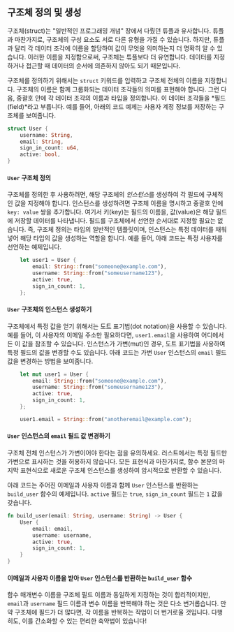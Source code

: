 ## 구조체 정의 및 생성

구조체(struct)는 "일반적인 프로그래밍 개념" 장에서 다뤘던 튜플과 유사합니다. 튜플과 마찬가지로, 구조체의 구성 요소도 서로 다른 유형을 가질 수 있습니다. 하지만, 튜플과 달리 각 데이터 조각에 이름을 할당하여 값이 무엇을 의미하는지 더 명확히 알 수 있습니다. 이러한 이름을 지정함으로써, 구조체는 튜플보다 더 유연합니다. 데이터를 지정하거나 접근할 때 데이터의 순서에 의존하지 않아도 되기 때문입니다.

구조체를 정의하기 위해서는 `struct` 키워드를 입력하고 구조체 전체의 이름을 지정합니다. 구조체의 이름은 함께 그룹화되는 데이터 조각들의 의미를 표현해야 합니다. 그런 다음, 중괄호 안에 각 데이터 조각의 이름과 타입을 정의합니다. 이 데이터 조각들을 *필드(field)*라고 부릅니다. 예를 들어, 아래의 코드 예제는 사용자 계정 정보를 저장하는 구조체를 보여줍니다.

```rust
struct User {
    username: String,
    email: String,
    sign_in_count: u64,
    active: bool,
}
```

#### `User` 구조체 정의

구조체를 정의한 후 사용하려면, 해당 구조체의 *인스턴스*를 생성하여 각 필드에 구체적인 값을 지정해야 합니다. 인스턴스를 생성하려면 구조체 이름을 명시하고 중괄호 안에 `key: value` 쌍을 추가합니다. 여기서 키(key)는 필드의 이름을, 값(value)은 해당 필드에 저장할 데이터를 나타냅니다. 필드를 구조체에서 선언한 순서대로 지정할 필요는 없습니다. 즉, 구조체 정의는 타입의 일반적인 템플릿이며, 인스턴스는 특정 데이터를 채워 넣어 해당 타입의 값을 생성하는 역할을 합니다. 예를 들어, 아래 코드는 특정 사용자를 선언하는 예제입니다.

```rust
    let user1 = User {
        email: String::from("someone@example.com"),
        username: String::from("someusername123"),
        active: true,
        sign_in_count: 1,
    };
```

#### `User` 구조체의 인스턴스 생성하기

구조체에서 특정 값을 얻기 위해서는 도트 표기법(dot notation)을 사용할 수 있습니다. 예를 들어, 이 사용자의 이메일 주소만 필요하다면, `user1.email`을 사용하여 어디에서든 이 값을 참조할 수 있습니다. 인스턴스가 가변(mut)인 경우, 도트 표기법을 사용하여 특정 필드의 값을 변경할 수도 있습니다. 아래 코드는 가변 `User` 인스턴스의 `email` 필드 값을 변경하는 방법을 보여줍니다.

```rust
    let mut user1 = User {
        email: String::from("someone@example.com"),
        username: String::from("someusername123"),
        active: true,
        sign_in_count: 1,
    };

    user1.email = String::from("anotheremail@example.com");
```

#### `User` 인스턴스의 `email` 필드 값 변경하기

구조체 전체 인스턴스가 가변이어야 한다는 점을 유의하세요. 러스트에서는 특정 필드만 가변으로 표시하는 것을 허용하지 않습니다. 모든 표현식과 마찬가지로, 함수 본문의 마지막 표현식으로 새로운 구조체 인스턴스를 생성하여 암시적으로 반환할 수 있습니다.

아래 코드는 주어진 이메일과 사용자 이름과 함께 `User` 인스턴스를 반환하는 `build_user` 함수의 예제입니다. `active` 필드는 `true`, `sign_in_count` 필드는 `1` 값을 갖습니다.

```rust
fn build_user(email: String, username: String) -> User {
    User {
        email: email,
        username: username,
        active: true,
        sign_in_count: 1,
    }
}
```

#### 이메일과 사용자 이름을 받아 `User` 인스턴스를 반환하는 `build_user` 함수

함수 매개변수 이름을 구조체 필드 이름과 동일하게 지정하는 것이 합리적이지만, `email`과 `username` 필드 이름과 변수 이름을 반복해야 하는 것은 다소 번거롭습니다. 만약 구조체에 필드가 더 많다면, 각 이름을 반복하는 작업이 더 번거로울 것입니다. 다행히도, 이를 간소화할 수 있는 편리한 축약법이 있습니다!
